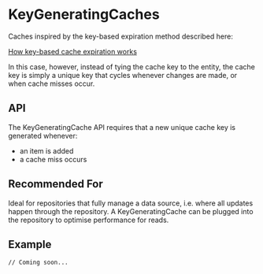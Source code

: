 KeyGeneratingCaches
===================

Caches inspired by the key-based expiration method described here: 

[How key-based cache expiration works](http://signalvnoise.com/posts/3113-how-key-based-cache-expiration-works)

In this case, however, instead of tying the cache key to the entity, the cache key is simply a unique key that cycles whenever changes are made, or when cache misses occur.


API
---

The KeyGeneratingCache API requires that a new unique cache key is generated whenever:

 - an item is added
 - a cache miss occurs


Recommended For
---------------

Ideal for repositories that fully manage a data source, i.e. where all updates happen through the repository.
A KeyGeneratingCache can be plugged into the repository to optimise performance for reads.


Example
--------

    // Coming soon...
